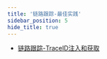 ```yaml
---
title: '链路跟踪-最佳实践'
sidebar_position: 5
hide_title: true
---
```


- [链路跟踪-TraceID注入和获取](0-链路跟踪-TraceID注入和获取.md)